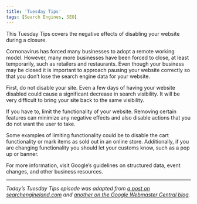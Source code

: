 ```yaml
---
title: 'Tuesday Tips'
tags: [Search Engines, SEO]
---
```


This Tuesday Tips covers the negative effects of disabling your website during a closure.

Cornonavirus has forced many businesses to adopt a remote working model. However, many more businesses have been forced to close, at least temporarily, such as retailers and restaurants. Even though your business may be closed it is important to approach pausing your website correctly so that you don’t lose the search engine data for your website.

First, do not disable your site. Even a few days of having your website disabled could cause a significant decrease in search visibility. It will be very difficult to bring your site back to the same visibility.

If you have to, limit the functionality of your website. Removing certain features can minimize any negative effects and also disable actions that you do not want the user to take.

Some examples of limiting functionality could be to disable the cart functionality or mark items as sold out in an online store. Additionally, if you are changing functionality you should let your customs know, such as a pop up or banner.

For more information, visit Google’s guidelines on structured data, event changes, and other business resources.

---

*Today’s Tuesday Tips episode was adapted from [a post on searchengineland.com](https://searchengineland.com/businesses-should-limit-not-disable-their-sites-during-temporary-closures-google-says-331661) and [another on the Google Webmaster Central blog](https://webmasters.googleblog.com/2020/03/how-to-pause-your-business-online-in.html).*